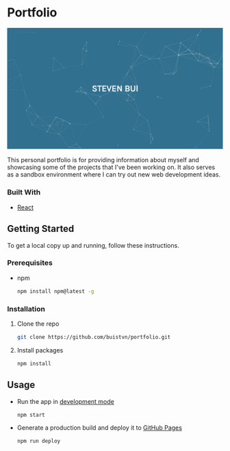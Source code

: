 <!-- ABOUT THE PROJECT -->
# Portfolio

![Project Screenshot][project-screenshot]

This personal portfolio is for providing information about myself and showcasing some of the projects that I've been working on. It also serves as a sandbox environment where I can try out new web development ideas.

### Built With

* [React](https://reactjs.org/)



<!-- GETTING STARTED -->
## Getting Started

To get a local copy up and running, follow these instructions.

### Prerequisites

* npm
  ```sh
  npm install npm@latest -g
  ```

### Installation

1. Clone the repo
   ```sh
   git clone https://github.com/buistvn/portfolio.git
   ```
2. Install packages
   ```sh
   npm install
   ```



<!-- USAGE -->
## Usage

* Run the app in [development mode](http://localhost:3000/)
  ```sh
  npm start
  ```
* Generate a production build and deploy it to [GitHub Pages](https://buistvn.github.io/portfolio/)
  ```sh
  npm run deploy
  ```



<!-- MARKDOWN LINKS & IMAGES -->
[project-screenshot]: images/Portfolio.png
